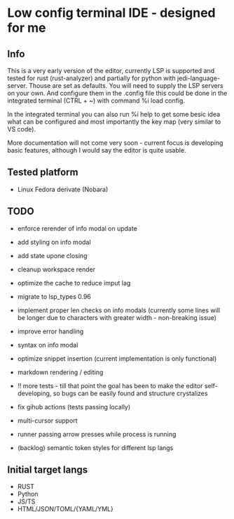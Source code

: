 # Low config terminal IDE - designed for me

## Info

This is a very early version of the editor, currently LSP is supported and tested for rust (rust-analyzer) and partially for python with jedi-language-server. Thouse are set as defaults. You will need to supply the LSP servers on your own. And configure them in the .config file this could be done in the integrated terminal (CTRL + ~) with command %i load config.

In the integrated terminal you can also run %i help to get some besic idea what can be configured and most importantly the key map (very similar to VS code).

More documentation will not come very soon - current focus is developing basic features, although I would say the editor is quite usable.

## Tested platform

- Linux Fedora derivate (Nobara)

## TODO
- enforce rerender of info modal on update
- add styling on info modal


- add state upone closing
- cleanup workspace render
- optimize the cache to reduce imput lag
- migrate to lsp_types 0.96
- implement proper len checks on info modals (currently some lines will be longer due to characters with greater width - non-breaking issue)
- improve error handling
- syntax on info modal
- optimize snippet insertion (current implementation is only functional)
- markdown rendering / editing
- !! more tests - till that point the goal has been to make the editor self-developing, so bugs can be easily found and structure crystalizes
- fix gihub actions (tests passing locally)
- multi-cursor support
- runner passing arrow presses while process is running
- (backlog) semantic token styles for different lsp langs

## Initial target langs

- RUST
- Python
- JS/TS
- HTML/JSON/TOML/{YAML/YML}
